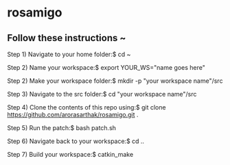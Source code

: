 # rosamigo

## Follow these instructions ~
Step 1) Navigate to your home folder:$ cd ~

Step 2) Name your workspace:$ export YOUR_WS="name goes here"

Step 2) Make your workspace folder:$ mkdir -p "your workspace name"/src

Step 3) Navigate to the src folder:$ cd "your workspace name"/src

Step 4) Clone the contents of this repo using:$ git clone https://github.com/arorasarthak/rosamigo.git .

Step 5) Run the patch:$ bash patch.sh
  
Step 6) Navigate back to your workspace:$ cd ..
  
Step 7) Build your workspace:$ catkin_make

